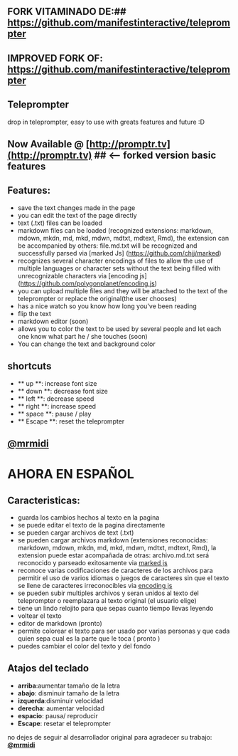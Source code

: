 ## FORK VITAMINADO DE:## https://github.com/manifestinteractive/teleprompter
## IMPROVED FORK OF: https://github.com/manifestinteractive/teleprompter

## Teleprompter ##
drop in teleprompter, easy to use with greats features and future :D

## Now Available @ [http://promptr.tv](http://promptr.tv) ## <-- forked version basic features

## Features: ##
- save the text changes made in the page
 - you can edit the text of the page directly
 - text (.txt) files can be loaded
 - markdown files can be loaded (recognized extensions: markdown, mdown, mkdn, md, mkd, mdwn, mdtxt, mdtext, Rmd), the extension can be accompanied by others: file.md.txt will be recognized and successfully parsed via [marked Js] (https://github.com/chjj/marked)
 - recognizes several character encodings of files to allow the use of multiple languages or character sets without the text being filled with unrecognizable characters via [encoding js] (https://github.com/polygonplanet/encoding.js)
 - you can upload multiple files and they will be attached to the text of the teleprompter or replace the original(the user chooses)
 - has a nice watch so you know how long you've been reading
 - flip the text
 - markdown editor (soon)
 - allows you to color the text to be used by several people and let each one know what part he / she touches (soon)
- You can change the text and background color

## shortcuts ##
- ** up **: increase font size
- ** down **: decrease font size
- ** left **: decrease speed
- ** right **: increase speed
- ** space **: pause / play
- ** Escape **: reset the teleprompter

**[@mrmidi](http://twitter.com/mrmidi "Follow @mrmidi on Twitter")**
--
# AHORA EN ESPAÑOL

## Caracteristicas: ##
 - guarda los cambios hechos al texto en la pagina 
 - se puede editar el texto de la pagina directamente
 - se pueden cargar archivos de text (.txt)
 - se pueden cargar archivos markdown (extensiones reconocidas: markdown, mdown, mkdn, md, mkd, mdwn, mdtxt, mdtext, Rmd), la extension puede estar acompañada de otras: archivo.md.txt será reconocido y parseado exitosamente via [marked js](https://github.com/chjj/marked)
 - reconoce varias codificaciones de caracteres de los archivos para permitir el uso de varios idiomas o juegos de caracteres sin que el texto se llene de caracteres irreconocibles via [encoding js](https://github.com/polygonplanet/encoding.js)
 - se pueden subir multiples archivos y seran unidos al texto del teleprompter o reemplazara al texto original (el usuario elige)
 - tiene un lindo relojito para que sepas cuanto tiempo llevas leyendo
 - voltear el texto
 - editor de markdown (pronto)
 - permite colorear el texto para ser usado por varias personas y que cada quien sepa cual es la parte que le toca ( pronto )
 - puedes cambiar el color del texto y del fondo

## Atajos del teclado ##

- **arriba**:aumentar tamaño de la letra
- **abajo**: disminuir tamaño de la letra
- **izquerda**:disminuir velocidad
- **derecha**: aumentar velocidad
- **espacio**: pausa/ reproducir
- **Escape**: resetar el teleprompter


no dejes de seguir al desarrollador original para agradecer su trabajo: **[@mrmidi](http://twitter.com/mrmidi "Follow @mrmidi on Twitter")**
